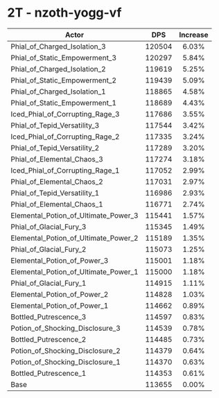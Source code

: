 # 2T - nzoth-yogg-vf
| Actor | DPS | Increase |
|---|:---:|:---:|
|Phial_of_Charged_Isolation_3|120504|6.03%|
|Phial_of_Static_Empowerment_3|120297|5.84%|
|Phial_of_Charged_Isolation_2|119619|5.25%|
|Phial_of_Static_Empowerment_2|119439|5.09%|
|Phial_of_Charged_Isolation_1|118865|4.58%|
|Phial_of_Static_Empowerment_1|118689|4.43%|
|Iced_Phial_of_Corrupting_Rage_3|117686|3.55%|
|Phial_of_Tepid_Versatility_3|117544|3.42%|
|Iced_Phial_of_Corrupting_Rage_2|117335|3.24%|
|Phial_of_Tepid_Versatility_2|117289|3.20%|
|Phial_of_Elemental_Chaos_3|117274|3.18%|
|Iced_Phial_of_Corrupting_Rage_1|117052|2.99%|
|Phial_of_Elemental_Chaos_2|117031|2.97%|
|Phial_of_Tepid_Versatility_1|116986|2.93%|
|Phial_of_Elemental_Chaos_1|116771|2.74%|
|Elemental_Potion_of_Ultimate_Power_3|115441|1.57%|
|Phial_of_Glacial_Fury_3|115345|1.49%|
|Elemental_Potion_of_Ultimate_Power_2|115189|1.35%|
|Phial_of_Glacial_Fury_2|115073|1.25%|
|Elemental_Potion_of_Power_3|115001|1.18%|
|Elemental_Potion_of_Ultimate_Power_1|115000|1.18%|
|Phial_of_Glacial_Fury_1|114915|1.11%|
|Elemental_Potion_of_Power_2|114828|1.03%|
|Elemental_Potion_of_Power_1|114662|0.89%|
|Bottled_Putrescence_3|114597|0.83%|
|Potion_of_Shocking_Disclosure_3|114539|0.78%|
|Bottled_Putrescence_2|114485|0.73%|
|Potion_of_Shocking_Disclosure_2|114379|0.64%|
|Potion_of_Shocking_Disclosure_1|114370|0.63%|
|Bottled_Putrescence_1|114353|0.61%|
|Base|113655|0.00%|
